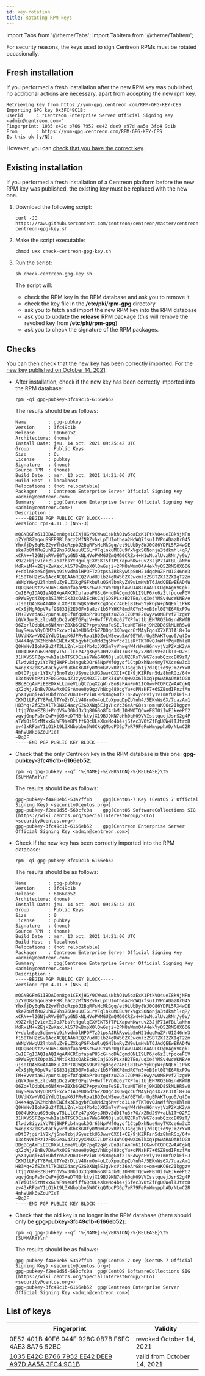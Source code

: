 ```yaml
---
id: key-rotation
title: Rotating RPM keys
---
```

import Tabs from '@theme/Tabs';
import TabItem from '@theme/TabItem';


For security reasons, the keys used to sign Centreon RPMs must be rotated occasionally.

## Fresh installation

If you performed a fresh installation after the new RPM key was published, 
no additional actions are necessary, apart from accepting the new rpm key.

```shell
Retrieving key from https://yum-gpg.centreon.com/RPM-GPG-KEY-CES
Importing GPG key 0x3FC49C1B:
Userid     : "Centreon Enterprise Server Official Signing Key <admin@centreon.com>"
Fingerprint: 1035 e42c b766 7952 ee42 dee9 a97d aa5a 3fc4 9c1b
From       : https://yum-gpg.centreon.com/RPM-GPG-KEY-CES
Is this ok [y/N]: 
```

However, you can [check that you have the correct key](#checks).

## Existing installation

If you performed a fresh installation of a Centreon platform 
before the new RPM key was published, the existing key must be replaced with the new one.

1. Download the following script:

    ```shell
    curl -JO https://raw.githubusercontent.com/centreon/centreon/master/centreon/check-centreon-gpg-key.sh
    ```

2. Make the script executable:

    ```shell
    chmod u+x check-centreon-gpg-key.sh
    ```

3. Run the script:

    ```shell
    sh check-centreon-gpg-key.sh
    ```

    The script will:
    * check the RPM key in the RPM database and ask you to remove it
    * check the key file in the **/etc/pki/rpm-gpg** directory
    * ask you to fetch and import the new RPM key into the RPM database
    * ask you to update the **release** RPM package (this will remove the revoked key from **/etc/pki/rpm-gpg**)
    * ask you to check the signature of the RPM packages.

## Checks

You can then check that the new key has been correctly imported. For the [new key published on October 14, 2021](#list-of-keys):

<Tabs groupId="sync">
<TabItem value="Fresh installation" label="Fresh installation">

* After installation, check if the new key has been correctly imported into the RPM database:

    ```shell
    rpm -qi gpg-pubkey-3fc49c1b-6166eb52
    ```

    The results should be as follows:

    ```shell
    Name        : gpg-pubkey
    Version     : 3fc49c1b
    Release     : 6166eb52
    Architecture: (none)
    Install Date: jeu. 14 oct. 2021 09:25:42 UTC
    Group       : Public Keys
    Size        : 0.
    License     : pubkey
    Signature   : (none)
    Source RPM  : (none)
    Build Date  : mer. 13 oct. 2021 14:21:06 UTC
    Build Host  : localhost
    Relocations : (not relocatable)
    Packager    : Centreon Enterprise Server Official Signing Key <admin@centreon.com>
    Summary     : gpg(Centreon Enterprise Server Official Signing Key <admin@centreon.com>)
    Description :
    -----BEGIN PGP PUBLIC KEY BLOCK-----
    Version: rpm-4.11.3 (NSS-3)

    mQGNBGFm61IBDADen8ge1CEXjHG/9CWwu1sNkhQ1w5oaExK1FtkVO4ueI8k9jNPn
    pZYeD8ZaqouSSFP8Rl0acz2MfNBZvhxLpTUIothea2HcWQ7fsuIJVPnADazDr045
    YhxfjDy6qMsZ2yWfh3cRzpbJ2BqRFsMcMkGgq/et9LUbDy8WJ0O86YDPL5RX4wDE
    ske7b8ffRu2uhK29hs76UeuuUIGLrVFqlnkuMC8u9YxVgxSONonja3tdkmhl+qR/
    xCRN++l2GNjwRVwE0TyoGN5kNLHVoPWMGUZmQMG0CRZx4+H1wNualUvzRNn/y9V/
    X9Z2+kjEv1c+Zi7oJ7bsYtHgulqEXVEKT5fTPLXapwhKw+uv23JjP7IAFBLlaNhn
    MdRxiM+x2Ej+ZwKaxlXl578wBmpXOlQw6sji+2PM8aWmmO4A4ekYyO5ZRMG0X6OG
    Y+doln8oe5djmvVp9iNvdmblHPOFTzDtpsAJRkRywipSnH21dqqMuZFrU1G46nW3
    f150TbH2zSv1AccAEQEAAbREQ2VudHJlb24gRW50ZXJwcmlzZSBTZXJ2ZXIgT2Zm
    aWNpYWwgU2lnbmluZyBLZXkgPGFkbWluQGNlbnRyZW9uLmNvbT6JAdQEEwEKAD4W
    IQQQNeQst2Z5Uu5C3umpfapaP8ScGwUCYWbrUgIbAwUJA8JnAAULCQgHAgYVCgkI
    CwIEFgIDAQIeAQIXgAAKCRCpfapaP8ScG+noDACgmdONLI9LP6/o6zZlfpcceFGV
    oPWVEyd4ZOpe3SJAMtGk33xOAkEcHsCajGDSPLxzB2TEo/uqXe4YMSv4wcWKNB/e
    ujs0IQA5KuAT40XuLXtPT8JWQK69GVkcgOogc746Ei81Ew5YykOpW+pNQEYl1PkK
    xCxSjNgR0pVRsf9S831j2E00FvBa8z/1b5PYHKP8mdROYn5+oBSnl0EYE6AUxP7w
    TM+BVvrda6J/punsLQpEf8fqDRoPrDutgHtzuZGxIZOM9F26wyaw0MBPvf2TzgWP
    iQVXJmrBLzlcvNIpDc2vOETGFgjV+HwffFVb0z6iTXPfuj1bjEH7RQ3bGsndRWfB
    06Zo+lOdbDLm6NfXn+ZBXb6GHZP+pyaXmuFeSELTcuNBTW4nj9M2DD8SkMLHRSw8
    1uySeuvN8yD3M2iFxcxc1A3eUO6dz6ZZD0gc3KQwqxc6fMAyFqosX7XP31Al8+Jo
    lUVdNXwHVD2iYdUD1gaK6JPRyRpa1BQZoLWSewu5AY0EYWbrUgEMAKTcgo0/qtDu
    B44K4qVDK2MchhNENEfx3EbgybfEuRMd2q6MvYcd1LsKfTKT0vQJnWffPq+BhleH
    Q0HYNvIIohKBu24T3LUZnl+bz4Pb4zJXKSm7yVhwg4W4rW+mH6nvyjVzP2KzK2/A
    I004UKKcu693eOpvT5LLlCFz47gXGysJH9v2dDI7u3r7G/xZRd29V+aLk1T+O2RI
    31HXVSSFZqxnwh1albTTSCOCiae7WeG4ON0jluBLUZCRsTvWG7osubQzxcEO9zT/
    Ilwdv8igyiYc78j8WPFLb4ngukDOr65NpVWf0gyqf1CtpDxhNue9myTVXce6w3oX
    W4npX3ZeKZwtaCYyvrfuKhXXG8fy0M0mGVvxRVsVJGgq1h1j7dJQI+d9yJmZrYxR
    mDtO7jgir1YBk/j5noTzbjUSyuztkUGJwwrOXCI+CE/9jKZRFsn5dz8hmRGz/64v
    13ctNV6bPz1zFDGGeav4ZJzyyXM0XI7LDY834WhCQHwXX6lkXqYp6wARAQABiQG8
    BBgBCgAmFiEEEDXkLLdmeVLuQt7pqX2qWj/EnBsFAmFm61ICGwwFCQPCZwAACgkQ
    qX2qWj/EnBv7DAwAx0GSrAmee0p9qzVhNcg480cgYa+cPNzKF7+6SZBudIFnzfAu
    y5X1yuqi+Ai+UbfrnSd7OnU1+PviWL9PkBmgG0f2TnEAwyoFviy1vImHfQzkEiHJ
    CKMJtLPzTY8PmLlTYoZrDliV48rmOo4oLCoXpuqDpZbYnh4/5EKvWs6X/7uazAm1
    HB3Mq+2fSZsAlTkDNXG4acyG2G0XNq5EJgVHcVc36eArG8ss+om+uKC6c2Ikggzv
    ltjq7Oa+EZ8U+PndVSv30hdJx3g806So8T4rbMLIOHWOTQCweFBT0iIwEJkeeP62
    vqvjGnpPs5nCwP+jO5+eDTMBrktyjX19BJ9KN7oHh0qH09VVIsstquejJsrS2g4P
    aTWi0i95zMtxxGuWF9Ye8Plff6QcULeXkeMo4b4+jSfec3V0tZfPgU0W4lTJtroD
    zv43xRFzmY1LO1kt9L3XNbpbbn5W0CkqQMooP36p7eR79FePnWmypphAD/NLwC2R
    4nhvUWkBsZoUPIeT
    =BqDF
    -----END PGP PUBLIC KEY BLOCK-----
    ```

* Check that the only Centreon key in the RPM database is this one: **gpg-pubkey-3fc49c1b-6166eb52**:

    ```shell
    rpm -q gpg-pubkey --qf '%{NAME}-%{VERSION}-%{RELEASE}\t%{SUMMARY}\n'
    ```

    The results should be as follows:

    ```shell
    gpg-pubkey-f4a80eb5-53a7ff4b	gpg(CentOS-7 Key (CentOS 7 Official Signing Key) <security@centos.org>)
    gpg-pubkey-f2ee9d55-560cfc0a	gpg(CentOS SoftwareCollections SIG (https://wiki.centos.org/SpecialInterestGroup/SCLo) <security@centos.org>)
    gpg-pubkey-3fc49c1b-6166eb52	gpg(Centreon Enterprise Server Official Signing Key <admin@centreon.com>)
    ```

</TabItem>
<TabItem value="Existing installation" label="Existing installation">

* Check if the new key has been correctly imported into the RPM database:

    ```shell
    rpm -qi gpg-pubkey-3fc49c1b-6166eb52
    ```

    The results should be as follows:

    ```shell
    Name        : gpg-pubkey
    Version     : 3fc49c1b
    Release     : 6166eb52
    Architecture: (none)
    Install Date: jeu. 14 oct. 2021 09:25:42 UTC
    Group       : Public Keys
    Size        : 0
    License     : pubkey
    Signature   : (none)
    Source RPM  : (none)
    Build Date  : mer. 13 oct. 2021 14:21:06 UTC
    Build Host  : localhost
    Relocations : (not relocatable)
    Packager    : Centreon Enterprise Server Official Signing Key <admin@centreon.com>
    Summary     : gpg(Centreon Enterprise Server Official Signing Key <admin@centreon.com>)
    Description :
    -----BEGIN PGP PUBLIC KEY BLOCK-----
    Version: rpm-4.11.3 (NSS-3)

    mQGNBGFm61IBDADen8ge1CEXjHG/9CWwu1sNkhQ1w5oaExK1FtkVO4ueI8k9jNPn
    pZYeD8ZaqouSSFP8Rl0acz2MfNBZvhxLpTUIothea2HcWQ7fsuIJVPnADazDr045
    YhxfjDy6qMsZ2yWfh3cRzpbJ2BqRFsMcMkGgq/et9LUbDy8WJ0O86YDPL5RX4wDE
    ske7b8ffRu2uhK29hs76UeuuUIGLrVFqlnkuMC8u9YxVgxSONonja3tdkmhl+qR/
    xCRN++l2GNjwRVwE0TyoGN5kNLHVoPWMGUZmQMG0CRZx4+H1wNualUvzRNn/y9V/
    X9Z2+kjEv1c+Zi7oJ7bsYtHgulqEXVEKT5fTPLXapwhKw+uv23JjP7IAFBLlaNhn
    MdRxiM+x2Ej+ZwKaxlXl578wBmpXOlQw6sji+2PM8aWmmO4A4ekYyO5ZRMG0X6OG
    Y+doln8oe5djmvVp9iNvdmblHPOFTzDtpsAJRkRywipSnH21dqqMuZFrU1G46nW3
    f150TbH2zSv1AccAEQEAAbREQ2VudHJlb24gRW50ZXJwcmlzZSBTZXJ2ZXIgT2Zm
    aWNpYWwgU2lnbmluZyBLZXkgPGFkbWluQGNlbnRyZW9uLmNvbT6JAdQEEwEKAD4W
    IQQQNeQst2Z5Uu5C3umpfapaP8ScGwUCYWbrUgIbAwUJA8JnAAULCQgHAgYVCgkI
    CwIEFgIDAQIeAQIXgAAKCRCpfapaP8ScG+noDACgmdONLI9LP6/o6zZlfpcceFGV
    oPWVEyd4ZOpe3SJAMtGk33xOAkEcHsCajGDSPLxzB2TEo/uqXe4YMSv4wcWKNB/e
    ujs0IQA5KuAT40XuLXtPT8JWQK69GVkcgOogc746Ei81Ew5YykOpW+pNQEYl1PkK
    xCxSjNgR0pVRsf9S831j2E00FvBa8z/1b5PYHKP8mdROYn5+oBSnl0EYE6AUxP7w
    TM+BVvrda6J/punsLQpEf8fqDRoPrDutgHtzuZGxIZOM9F26wyaw0MBPvf2TzgWP
    iQVXJmrBLzlcvNIpDc2vOETGFgjV+HwffFVb0z6iTXPfuj1bjEH7RQ3bGsndRWfB
    06Zo+lOdbDLm6NfXn+ZBXb6GHZP+pyaXmuFeSELTcuNBTW4nj9M2DD8SkMLHRSw8
    1uySeuvN8yD3M2iFxcxc1A3eUO6dz6ZZD0gc3KQwqxc6fMAyFqosX7XP31Al8+Jo
    lUVdNXwHVD2iYdUD1gaK6JPRyRpa1BQZoLWSewu5AY0EYWbrUgEMAKTcgo0/qtDu
    B44K4qVDK2MchhNENEfx3EbgybfEuRMd2q6MvYcd1LsKfTKT0vQJnWffPq+BhleH
    Q0HYNvIIohKBu24T3LUZnl+bz4Pb4zJXKSm7yVhwg4W4rW+mH6nvyjVzP2KzK2/A
    I004UKKcu693eOpvT5LLlCFz47gXGysJH9v2dDI7u3r7G/xZRd29V+aLk1T+O2RI
    31HXVSSFZqxnwh1albTTSCOCiae7WeG4ON0jluBLUZCRsTvWG7osubQzxcEO9zT/
    Ilwdv8igyiYc78j8WPFLb4ngukDOr65NpVWf0gyqf1CtpDxhNue9myTVXce6w3oX
    W4npX3ZeKZwtaCYyvrfuKhXXG8fy0M0mGVvxRVsVJGgq1h1j7dJQI+d9yJmZrYxR
    mDtO7jgir1YBk/j5noTzbjUSyuztkUGJwwrOXCI+CE/9jKZRFsn5dz8hmRGz/64v
    13ctNV6bPz1zFDGGeav4ZJzyyXM0XI7LDY834WhCQHwXX6lkXqYp6wARAQABiQG8
    BBgBCgAmFiEEEDXkLLdmeVLuQt7pqX2qWj/EnBsFAmFm61ICGwwFCQPCZwAACgkQ
    qX2qWj/EnBv7DAwAx0GSrAmee0p9qzVhNcg480cgYa+cPNzKF7+6SZBudIFnzfAu
    y5X1yuqi+Ai+UbfrnSd7OnU1+PviWL9PkBmgG0f2TnEAwyoFviy1vImHfQzkEiHJ
    CKMJtLPzTY8PmLlTYoZrDliV48rmOo4oLCoXpuqDpZbYnh4/5EKvWs6X/7uazAm1
    HB3Mq+2fSZsAlTkDNXG4acyG2G0XNq5EJgVHcVc36eArG8ss+om+uKC6c2Ikggzv
    ltjq7Oa+EZ8U+PndVSv30hdJx3g806So8T4rbMLIOHWOTQCweFBT0iIwEJkeeP62
    vqvjGnpPs5nCwP+jO5+eDTMBrktyjX19BJ9KN7oHh0qH09VVIsstquejJsrS2g4P
    aTWi0i95zMtxxGuWF9Ye8Plff6QcULeXkeMo4b4+jSfec3V0tZfPgU0W4lTJtroD
    zv43xRFzmY1LO1kt9L3XNbpbbn5W0CkqQMooP36p7eR79FePnWmypphAD/NLwC2R
    4nhvUWkBsZoUPIeT
    =BqDF
    -----END PGP PUBLIC KEY BLOCK-----
    ```

* Check that the old key is no longer in the RPM database (there should 
only be **gpg-pubkey-3fc49c1b-6166eb52**):

  ```shell
  rpm -q gpg-pubkey --qf '%{NAME}-%{VERSION}-%{RELEASE}\t%{SUMMARY}\n'
  ```

  The results should be as follows:

  ```shell
  gpg-pubkey-f4a80eb5-53a7ff4b	gpg(CentOS-7 Key (CentOS 7 Official Signing Key) <security@centos.org>)
  gpg-pubkey-f2ee9d55-560cfc0a	gpg(CentOS SoftwareCollections SIG (https://wiki.centos.org/SpecialInterestGroup/SCLo) <security@centos.org>)
  gpg-pubkey-3fc49c1b-6166eb52	gpg(Centreon Enterprise Server Official Signing Key <admin@centreon.com>)
  ```

</TabItem>
</Tabs>

## List of keys

| Fingerprint                                       | Validity                                        |
|---------------------------------------------------|-------------------------------------------------|
| 0E52 401B 40F6 044F 928C 0B7B F6FC 4AE3 8A76 52BC | revoked October 14, 2021                        |
| [1035 E42C B766 7952 EE42 DEE9 A97D AA5A 3FC4 9C1B](https://yum-gpg.centreon.com/RPM-GPG-KEY-CES) | valid from October 14, 2021 |
